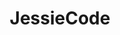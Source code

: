 ---
title: JessieCode
parent: docs
order: 4
external_link: https://github.com/jsxgraph/jessiecode
---